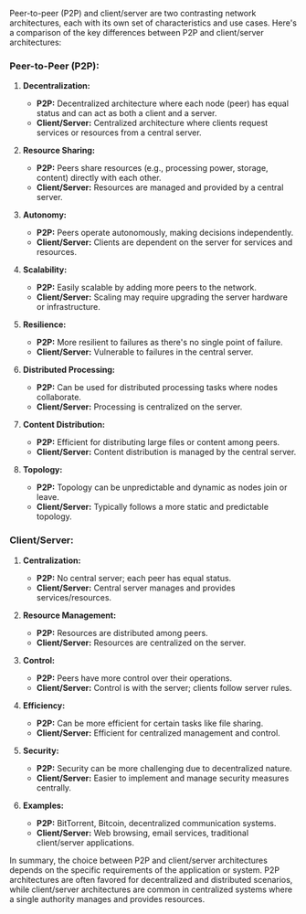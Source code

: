 Peer-to-peer (P2P) and client/server are two contrasting network architectures, each with its own set of characteristics and use cases. Here's a comparison of the key differences between P2P and client/server architectures:

### Peer-to-Peer (P2P):

1. **Decentralization:**
   - **P2P:** Decentralized architecture where each node (peer) has equal status and can act as both a client and a server.
   - **Client/Server:** Centralized architecture where clients request services or resources from a central server.

2. **Resource Sharing:**
   - **P2P:** Peers share resources (e.g., processing power, storage, content) directly with each other.
   - **Client/Server:** Resources are managed and provided by a central server.

3. **Autonomy:**
   - **P2P:** Peers operate autonomously, making decisions independently.
   - **Client/Server:** Clients are dependent on the server for services and resources.

4. **Scalability:**
   - **P2P:** Easily scalable by adding more peers to the network.
   - **Client/Server:** Scaling may require upgrading the server hardware or infrastructure.

5. **Resilience:**
   - **P2P:** More resilient to failures as there's no single point of failure.
   - **Client/Server:** Vulnerable to failures in the central server.

6. **Distributed Processing:**
   - **P2P:** Can be used for distributed processing tasks where nodes collaborate.
   - **Client/Server:** Processing is centralized on the server.

7. **Content Distribution:**
   - **P2P:** Efficient for distributing large files or content among peers.
   - **Client/Server:** Content distribution is managed by the central server.

8. **Topology:**
   - **P2P:** Topology can be unpredictable and dynamic as nodes join or leave.
   - **Client/Server:** Typically follows a more static and predictable topology.

### Client/Server:

1. **Centralization:**
   - **P2P:** No central server; each peer has equal status.
   - **Client/Server:** Central server manages and provides services/resources.

2. **Resource Management:**
   - **P2P:** Resources are distributed among peers.
   - **Client/Server:** Resources are centralized on the server.

3. **Control:**
   - **P2P:** Peers have more control over their operations.
   - **Client/Server:** Control is with the server; clients follow server rules.

4. **Efficiency:**
   - **P2P:** Can be more efficient for certain tasks like file sharing.
   - **Client/Server:** Efficient for centralized management and control.

5. **Security:**
   - **P2P:** Security can be more challenging due to decentralized nature.
   - **Client/Server:** Easier to implement and manage security measures centrally.

6. **Examples:**
   - **P2P:** BitTorrent, Bitcoin, decentralized communication systems.
   - **Client/Server:** Web browsing, email services, traditional client/server applications.

In summary, the choice between P2P and client/server architectures depends on the specific requirements of the application or system. P2P architectures are often favored for decentralized and distributed scenarios, while client/server architectures are common in centralized systems where a single authority manages and provides resources.
